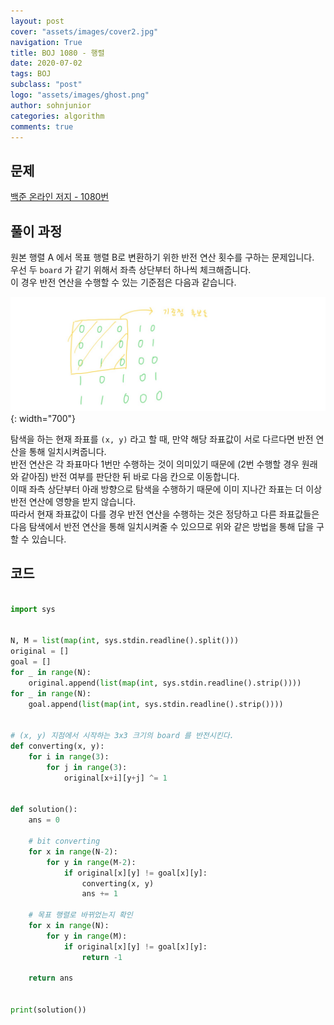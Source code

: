```yaml
---
layout: post
cover: "assets/images/cover2.jpg"
navigation: True
title: BOJ 1080 - 행렬
date: 2020-07-02
tags: BOJ
subclass: "post"
logo: "assets/images/ghost.png"
author: sohnjunior
categories: algorithm
comments: true
---
```


## 문제

[백준 온라인 저지 - 1080번](https://www.acmicpc.net/problem/1080)

## 풀이 과정

원본 행렬 A 에서 목표 행렬 B로 변환하기 위한 반전 연산 횟수를 구하는 문제입니다. <br>
우선 두 `board` 가 같기 위해서 좌측 상단부터 하나씩 체크해줍니다. <br>
이 경우 반전 연산을 수행할 수 있는 기준점은 다음과 같습니다. <br>

![이미지](/assets/images/boj/boj-1080.jpg){: width="700"}

탐색을 하는 현재 좌표를 `(x, y)` 라고 할 때, 만약 해당 좌표값이 서로 다르다면 반전 연산을 통해 일치시켜줍니다. <br>
반전 연산은 각 좌표마다 1번만 수행하는 것이 의미있기 때문에 (2번 수행할 경우 원래와 같아짐) 반전 여부를 판단한 뒤 바로 다음 칸으로 이동합니다. <br>
이때 좌측 상단부터 아래 방향으로 탐색을 수행하기 때문에 이미 지나간 좌표는 더 이상 반전 연산에 영향을 받지 않습니다. <br>
따라서 현재 좌표값이 다를 경우 반전 연산을 수행하는 것은 정당하고 다른 좌표값들은 다음 탐색에서 반전 연산을 통해 일치시켜줄 수 있으므로 위와 같은 방법을 통해 답을 구할 수 있습니다. <br>

## 코드

```python

import sys


N, M = list(map(int, sys.stdin.readline().split()))
original = []
goal = []
for _ in range(N):
    original.append(list(map(int, sys.stdin.readline().strip())))
for _ in range(N):
    goal.append(list(map(int, sys.stdin.readline().strip())))


# (x, y) 지점에서 시작하는 3x3 크기의 board 를 반전시킨다.
def converting(x, y):
    for i in range(3):
        for j in range(3):
            original[x+i][y+j] ^= 1


def solution():
    ans = 0

    # bit converting
    for x in range(N-2):
        for y in range(M-2):
            if original[x][y] != goal[x][y]:
                converting(x, y)
                ans += 1

    # 목표 행렬로 바뀌었는지 확인
    for x in range(N):
        for y in range(M):
            if original[x][y] != goal[x][y]:
                return -1

    return ans


print(solution())

```
